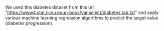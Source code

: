 We used this diabetes dataset  from this url "https://www4.stat.ncsu.edu/~boos/var.select/diabetes.tab.txt" and apply various machine learning regression algorithms to predict the target value (diabetes progression).
